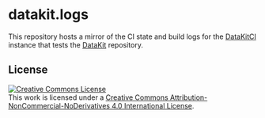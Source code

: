 # datakit.logs

This repository hosts a mirror of the CI state and build logs for the [DataKitCI][] instance that tests the [DataKit][] repository.

## License

<a rel="license" href="http://creativecommons.org/licenses/by-nc-nd/4.0/"><img alt="Creative Commons License" style="border-width:0" src="https://i.creativecommons.org/l/by-nc-nd/4.0/88x31.png" /></a><br />This work is licensed under a <a rel="license" href="http://creativecommons.org/licenses/by-nc-nd/4.0/">Creative Commons Attribution-NonCommercial-NoDerivatives 4.0 International License</a>.

[DataKit]: https://github.com/docker/datakit
[DataKitCI]: https://github.com/docker/datakit/tree/master/ci
